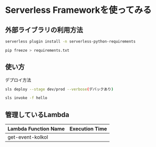 # Serverless Frameworkを使ってみる

## 外部ライブラリの利用方法

```bash
serverless plugin install -n serverless-python-requirements
```

```bash
pip freeze > requirements.txt
```

## 使い方

デプロイ方法
```bash
sls deploy --stage dev/prod --verbose(デバックあり)
```

```bash
sls invoke -f hello
```

## 管理しているLambda

| Lambda Function Name | Execution Time |
|----------------------|----------------|
| get-event-kolkol     |           |